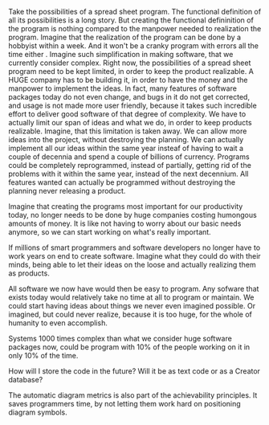 Take the possibilities of a spread sheet program.
The functional definition of all its possibilities is a long story.
But creating the functional defininition of the program is
nothing compared to the manpower needed to realization the program.
Imagine that the realization of the program can be done by
a hobbyist within a week. And it won't be a cranky program
with errors all the time either . Imagine such simplification in making
software, that we currently consider complex.
Right now, the possibilities of a spread sheet program need
to be kept limited, in order to keep the product realizable.
A HUGE company has to be building it, in order to have the money
and the manpower to implement the ideas.
In fact, many features of software packages today do not even change, and bugs in it do not get corrected, and usage is not made more user friendly, because it takes such incredible effort to deliver
good software of that degree of complexity.
We have to actually limit our span of ideas and what we do, in order to keep products realizable.
Imagine, that this limitation is taken away.
We can allow more ideas into the project, without destroying the
planning. We can actually implement all our ideas within the same
year insteaf of having to wait a couple of decennia and spend a couple of billions of currency.
Programs could be completely reprogrammed, instead of partially,
getting rid of the problems with it within the same year,
instead of the next decennium.
All features wanted can actually be programmed without
destroying the planning never releasing a product.

Imagine that creating the programs most important for our productivity today, no longer needs to be done by huge companies
costing humongous amounts of money.
It is like not having to worry about our basic needs anymore,
so we can start working on what's really important.

If millions of smart programmers and software developers
no longer have to work years on end to create software.
Imagine what they could do with their minds,
being able to let their ideas on the loose
and actually realizing them as products.

All software we now have would then be easy to program.
Any sofware that exists today would relatively take no
time at all to program or maintain.
We could start having ideas about things we never even imagined possible.
Or imagined, but could never realize, because it is too huge,
for the whole of humanity to even accomplish.

Systems 1000 times complex than what we consider huge software packages now, could be program with 10% of the people working on it in only 10% of the time.


How will I store the code in the future? Will it be as text code or as a Creator database?


The automatic diagram metrics is also part of the achievability principles.
It saves programmers time, by not letting them work hard on positioning
diagram symbols.